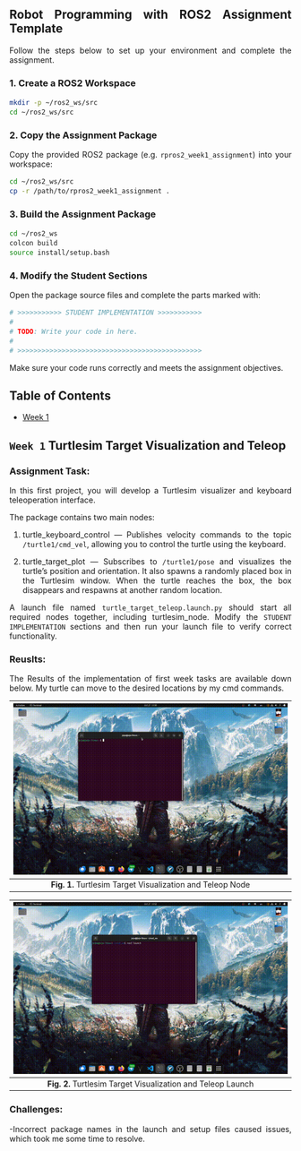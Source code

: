 <div align="justify">

## Robot Programming with ROS2 Assignment Template

Follow the steps below to set up your environment and complete the assignment.

### 1. Create a ROS2 Workspace

```bash
mkdir -p ~/ros2_ws/src
cd ~/ros2_ws/src
```

### 2. Copy the Assignment Package

Copy the provided ROS2 package (e.g. `rpros2_week1_assignment`) into your workspace:

```bash
cd ~/ros2_ws/src
cp -r /path/to/rpros2_week1_assignment .
```

### 3. Build the Assignment Package

```bash
cd ~/ros2_ws
colcon build
source install/setup.bash
```

### 4. Modify the Student Sections

Open the package source files and complete the parts marked with:

```python
# >>>>>>>>>>> STUDENT IMPLEMENTATION >>>>>>>>>>>
#
# TODO: Write your code in here.
#
# >>>>>>>>>>>>>>>>>>>>>>>>>>>>>>>>>>>>>>>>>>>>>>
```

Make sure your code runs correctly and meets the assignment objectives.


## Table of Contents
- [Week 1](#week-1-turtlesim-target-visualization-and-teleop)


## `Week 1` Turtlesim Target Visualization and Teleop 

### Assignment Task: 
In this first project, you will develop a Turtlesim visualizer and keyboard teleoperation interface.

The package contains two main nodes:

1. turtle_keyboard_control — Publishes velocity commands to the topic `/turtle1/cmd_vel`, allowing you to control the turtle using the keyboard.

2. turtle_target_plot — Subscribes to `/turtle1/pose` and visualizes the turtle’s position and orientation. It also spawns a randomly placed box in the Turtlesim window. When the turtle reaches the box, the box disappears and respawns at another random location.

A launch file named `turtle_target_teleop.launch.py` should start all required nodes together, including turtlesim_node. Modify the `STUDENT IMPLEMENTATION` sections and then run your launch file to verify correct functionality.

### Reuslts:
The Results of the implementation of first week tasks are available down below. My turtle can move to the desired locations by my cmd commands.

<div align="center">

| <img src=".\figures\week1\week1-gif1.gif" alt="turtle_target_teleop_node_example" width="1024"/> |
|:--:| 
| <b>Fig. 1.</b> Turtlesim Target Visualization and Teleop Node |

</div>

<div align="center">
  
| <img src=".\figures\week1\week1-gif2.gif" alt="turtle_target_teleop_launch_example" width="1024"/> |
|:--:| 
| <b>Fig. 2.</b> Turtlesim Target Visualization and Teleop Launch |

</div>

### Challenges:
-Incorrect package names in the launch and setup files caused issues, which took me some time to resolve.

</div>